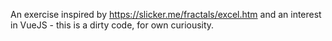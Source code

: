 An exercise inspired by https://slicker.me/fractals/excel.htm and an interest in VueJS - this is a dirty code, for own curiousity.


